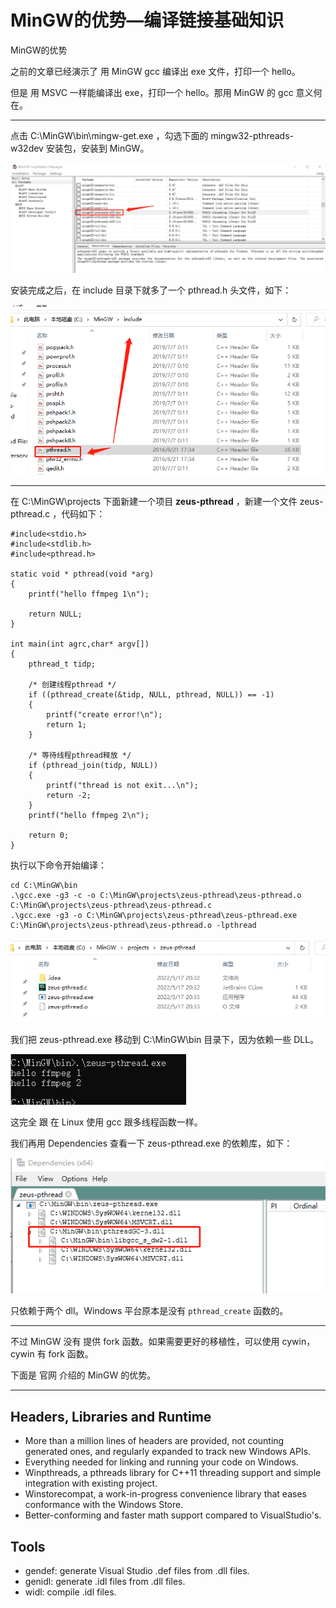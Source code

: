 # MinGW的优势—编译链接基础知识

<div id="meta-description---">MinGW的优势</div>

之前的文章已经演示了 用 MinGW gcc 编译出 exe 文件，打印一个 hello。

但是 用 MSVC 一样能编译出 exe，打印一个 hello。那用 MinGW 的 gcc 意义何在。

------

点击 C:\MinGW\bin\mingw-get.exe ，勾选下面的 mingw32-pthreads-w32dev 安装包，安装到 MinGW。

![mingw-good-1-1](mingw-good\mingw-good-1-1.png)

安装完成之后，在 include 目录下就多了一个 pthread.h 头文件，如下：

![mingw-good-1-2](mingw-good\mingw-good-1-2.png)



------

在 C:\MinGW\projects 下面新建一个项目 **zeus-pthread** ，新建一个文件 zeus-pthread.c ，代码如下：

```
#include<stdio.h>
#include<stdlib.h>
#include<pthread.h>

static void * pthread(void *arg)
{
    printf("hello ffmpeg 1\n");

    return NULL;
}

int main(int agrc,char* argv[])
{
    pthread_t tidp;

    /* 创建线程pthread */
    if ((pthread_create(&tidp, NULL, pthread, NULL)) == -1)
    {
        printf("create error!\n");
        return 1;
    }

    /* 等待线程pthread释放 */
    if (pthread_join(tidp, NULL))
    {
        printf("thread is not exit...\n");
        return -2;
    }
    printf("hello ffmpeg 2\n");

    return 0;
}
```

执行以下命令开始编译：

```
cd C:\MinGW\bin
.\gcc.exe -g3 -c -o C:\MinGW\projects\zeus-pthread\zeus-pthread.o C:\MinGW\projects\zeus-pthread\zeus-pthread.c
.\gcc.exe -g3 -o C:\MinGW\projects\zeus-pthread\zeus-pthread.exe C:\MinGW\projects\zeus-pthread\zeus-pthread.o -lpthread
```

![mingw-good-1-3](mingw-good\mingw-good-1-3.png)

我们把 zeus-pthread.exe 移动到 C:\MinGW\bin 目录下，因为依赖一些 DLL。

![mingw-good-1-5](mingw-good\mingw-good-1-5.png)

这完全 跟 在 Linux 使用 gcc 跟多线程函数一样。

我们再用 Dependencies 查看一下 zeus-pthread.exe 的依赖库，如下：

![mingw-good-1-6](mingw-good\mingw-good-1-6.png)

只依赖于两个 dll。Windows 平台原本是没有 `pthread_create` 函数的。

------

不过 MinGW 没有 提供 fork 函数。如果需要更好的移植性，可以使用 cywin，cywin 有 fork 函数。

下面是 官网 介绍的 MinGW 的优势。

------

## Headers, Libraries and Runtime

- More than a million lines of headers are provided, not counting generated ones, and regularly expanded to track new Windows APIs.
- Everything needed for linking and running your code on Windows.
- Winpthreads, a pthreads library for C++11 threading support and simple integration with existing project.
- Winstorecompat, a work-in-progress convenience library that eases conformance with the Windows Store.
- Better-conforming and faster math support compared to VisualStudio's.

## Tools

- gendef: generate Visual Studio .def files from .dll files.
- genidl: generate .idl files from .dll files.
- widl: compile .idl files.
